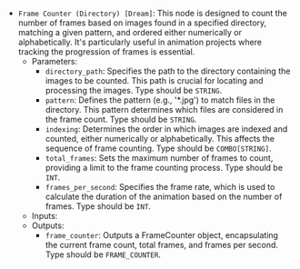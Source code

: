 - `Frame Counter (Directory) [Dream]`: This node is designed to count the number of frames based on images found in a specified directory, matching a given pattern, and ordered either numerically or alphabetically. It's particularly useful in animation projects where tracking the progression of frames is essential.
    - Parameters:
        - `directory_path`: Specifies the path to the directory containing the images to be counted. This path is crucial for locating and processing the images. Type should be `STRING`.
        - `pattern`: Defines the pattern (e.g., '*.jpg') to match files in the directory. This pattern determines which files are considered in the frame count. Type should be `STRING`.
        - `indexing`: Determines the order in which images are indexed and counted, either numerically or alphabetically. This affects the sequence of frame counting. Type should be `COMBO[STRING]`.
        - `total_frames`: Sets the maximum number of frames to count, providing a limit to the frame counting process. Type should be `INT`.
        - `frames_per_second`: Specifies the frame rate, which is used to calculate the duration of the animation based on the number of frames. Type should be `INT`.
    - Inputs:
    - Outputs:
        - `frame_counter`: Outputs a FrameCounter object, encapsulating the current frame count, total frames, and frames per second. Type should be `FRAME_COUNTER`.
